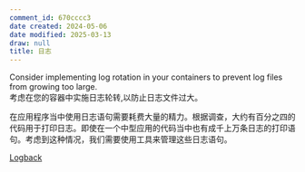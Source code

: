 ```yaml
---
comment_id: 670cccc3
date created: 2024-05-06
date modified: 2025-03-13
draw: null
title: 日志
---
```

Consider implementing log rotation in your containers to prevent log files from growing too large.  
考虑在您的容器中实施日志轮转,以防止日志文件过大。

在应用程序当中使用日志语句需要耗费大量的精力。根据调查，大约有百分之四的代码用于打印日志。即使在一个中型应用的代码当中也有成千上万条日志的打印语句。考虑到这种情况，我们需要使用工具来管理这些日志语句。

[Logback](Logback.md)
